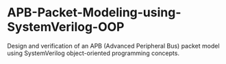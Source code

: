 # APB-Packet-Modeling-using-SystemVerilog-OOP
Design and verification of an APB (Advanced Peripheral Bus) packet model using SystemVerilog object-oriented programming concepts.
